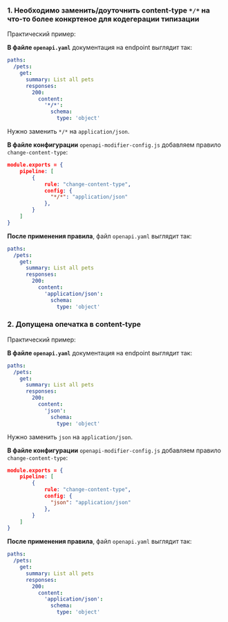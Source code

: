 ### 1. Необходимо заменить/доуточнить content-type `*/*` на что-то более конкртеное для кодегерации типизации

Практический пример:

**В файле `openapi.yaml`** документация на endpoint выглядит так:

```yaml
paths:
  /pets:
    get:
      summary: List all pets
      responses:
        200:
          content:
            '*/*':
              schema:
                type: 'object'
```
Нужно заменить `*/*` на `application/json`.

**В файле конфигурации** `openapi-modifier-config.js` добавляем правило `change-content-type`:

```json
module.exports = {
    pipeline: [
        {
            rule: "change-content-type",
            config: {
              "*/*": "application/json"
            },
        }
    ]
}
```

**После применения правила**, файл `openapi.yaml` выглядит так:

```yaml
paths:
  /pets:
    get:
      summary: List all pets
      responses:
        200:
          content:
            'application/json':
              schema:
                type: 'object'
```

### 2. Допущена опечатка в content-type 

Практический пример:

**В файле `openapi.yaml`** документация на endpoint выглядит так:

```yaml
paths:
  /pets:
    get:
      summary: List all pets
      responses:
        200:
          content:
            'json':
              schema:
                type: 'object'
```
Нужно заменить `json` на `application/json`.

**В файле конфигурации** `openapi-modifier-config.js` добавляем правило `change-content-type`:

```json
module.exports = {
    pipeline: [
        {
            rule: "change-content-type",
            config: {
              "json": "application/json"
            },
        }
    ]
}
```

**После применения правила**, файл `openapi.yaml` выглядит так:

```yaml
paths:
  /pets:
    get:
      summary: List all pets
      responses:
        200:
          content:
            'application/json':
              schema:
                type: 'object'
```
